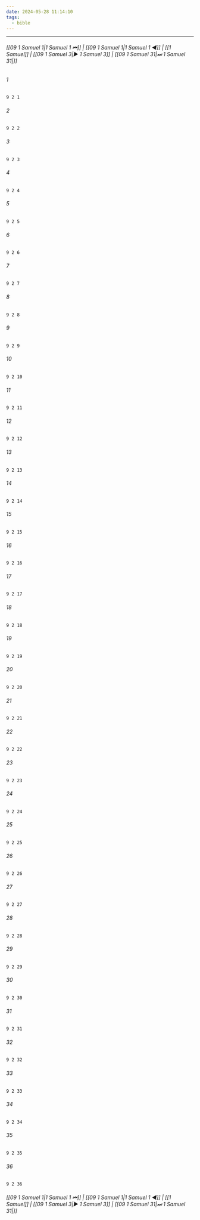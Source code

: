 ```yaml
---
date: 2024-05-28 11:14:10
tags:
  - bible
---
```

___

###### [[09 1 Samuel 1|1 Samuel 1 ⏮]] | [[09 1 Samuel 1|1 Samuel 1 ◀]] | [[1 Samuel]] | [[09 1 Samuel 3|▶ 1 Samuel 3]] | [[09 1 Samuel 31|⏭ 1 Samuel 31|]]

###### 1
``` verse
9 2 1 
```
###### 2
``` verse
9 2 2 
```
###### 3
``` verse
9 2 3 
```
###### 4
``` verse
9 2 4 
```
###### 5
``` verse
9 2 5 
```
###### 6
``` verse
9 2 6 
```
###### 7
``` verse
9 2 7 
```
###### 8
``` verse
9 2 8 
```
###### 9
``` verse
9 2 9 
```
###### 10
``` verse
9 2 10 
```
###### 11
``` verse
9 2 11 
```
###### 12
``` verse
9 2 12 
```
###### 13
``` verse
9 2 13 
```
###### 14
``` verse
9 2 14 
```
###### 15
``` verse
9 2 15 
```
###### 16
``` verse
9 2 16 
```
###### 17
``` verse
9 2 17 
```
###### 18
``` verse
9 2 18 
```
###### 19
``` verse
9 2 19 
```
###### 20
``` verse
9 2 20 
```
###### 21
``` verse
9 2 21 
```
###### 22
``` verse
9 2 22 
```
###### 23
``` verse
9 2 23 
```
###### 24
``` verse
9 2 24 
```
###### 25
``` verse
9 2 25 
```
###### 26
``` verse
9 2 26 
```
###### 27
``` verse
9 2 27 
```
###### 28
``` verse
9 2 28 
```
###### 29
``` verse
9 2 29 
```
###### 30
``` verse
9 2 30 
```
###### 31
``` verse
9 2 31 
```
###### 32
``` verse
9 2 32 
```
###### 33
``` verse
9 2 33 
```
###### 34
``` verse
9 2 34 
```
###### 35
``` verse
9 2 35 
```
###### 36
``` verse
9 2 36 
```

###### [[09 1 Samuel 1|1 Samuel 1 ⏮]] | [[09 1 Samuel 1|1 Samuel 1 ◀]] | [[1 Samuel]] | [[09 1 Samuel 3|▶ 1 Samuel 3]] | [[09 1 Samuel 31|⏭ 1 Samuel 31|]]

